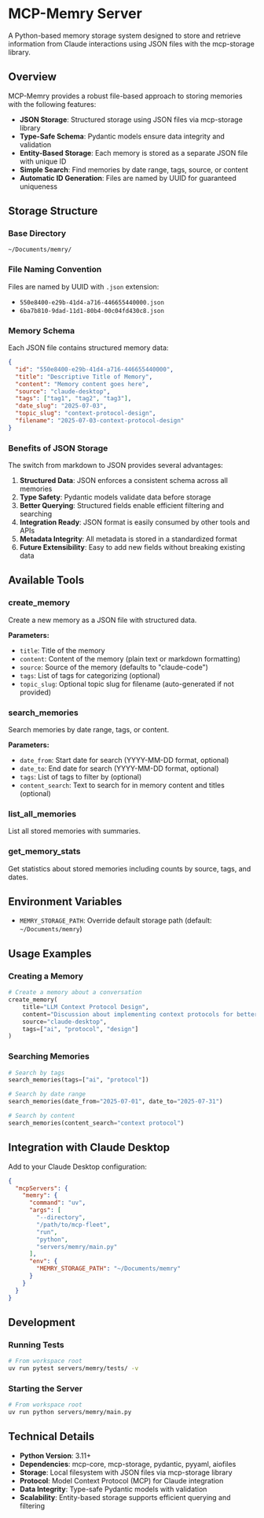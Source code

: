 # MCP-Memry Server

A Python-based memory storage system designed to store and retrieve information from Claude interactions using JSON files with the mcp-storage library.

## Overview

MCP-Memry provides a robust file-based approach to storing memories with the following features:

- **JSON Storage**: Structured storage using JSON files via mcp-storage library
- **Type-Safe Schema**: Pydantic models ensure data integrity and validation
- **Entity-Based Storage**: Each memory is stored as a separate JSON file with unique ID
- **Simple Search**: Find memories by date range, tags, source, or content
- **Automatic ID Generation**: Files are named by UUID for guaranteed uniqueness

## Storage Structure

### Base Directory
```
~/Documents/memry/
```

### File Naming Convention
Files are named by UUID with `.json` extension:
- `550e8400-e29b-41d4-a716-446655440000.json`
- `6ba7b810-9dad-11d1-80b4-00c04fd430c8.json`

### Memory Schema
Each JSON file contains structured memory data:

```json
{
  "id": "550e8400-e29b-41d4-a716-446655440000",
  "title": "Descriptive Title of Memory",
  "content": "Memory content goes here",
  "source": "claude-desktop",
  "tags": ["tag1", "tag2", "tag3"],
  "date_slug": "2025-07-03",
  "topic_slug": "context-protocol-design",
  "filename": "2025-07-03-context-protocol-design"
}
```

### Benefits of JSON Storage

The switch from markdown to JSON provides several advantages:

1. **Structured Data**: JSON enforces a consistent schema across all memories
2. **Type Safety**: Pydantic models validate data before storage
3. **Better Querying**: Structured fields enable efficient filtering and searching
4. **Integration Ready**: JSON format is easily consumed by other tools and APIs
5. **Metadata Integrity**: All metadata is stored in a standardized format
6. **Future Extensibility**: Easy to add new fields without breaking existing data

## Available Tools

### create_memory
Create a new memory as a JSON file with structured data.

**Parameters:**
- `title`: Title of the memory
- `content`: Content of the memory (plain text or markdown formatting)
- `source`: Source of the memory (defaults to "claude-code")
- `tags`: List of tags for categorizing (optional)
- `topic_slug`: Optional topic slug for filename (auto-generated if not provided)

### search_memories
Search memories by date range, tags, or content.

**Parameters:**
- `date_from`: Start date for search (YYYY-MM-DD format, optional)
- `date_to`: End date for search (YYYY-MM-DD format, optional)
- `tags`: List of tags to filter by (optional)
- `content_search`: Text to search for in memory content and titles (optional)

### list_all_memories
List all stored memories with summaries.

### get_memory_stats
Get statistics about stored memories including counts by source, tags, and dates.

## Environment Variables

- `MEMRY_STORAGE_PATH`: Override default storage path (default: `~/Documents/memry`)

## Usage Examples

### Creating a Memory
```python
# Create a memory about a conversation
create_memory(
    title="LLM Context Protocol Design",
    content="Discussion about implementing context protocols for better AI interactions...",
    source="claude-desktop",
    tags=["ai", "protocol", "design"]
)
```

### Searching Memories
```python
# Search by tags
search_memories(tags=["ai", "protocol"])

# Search by date range
search_memories(date_from="2025-07-01", date_to="2025-07-31")

# Search by content
search_memories(content_search="context protocol")
```

## Integration with Claude Desktop

Add to your Claude Desktop configuration:

```json
{
  "mcpServers": {
    "memry": {
      "command": "uv",
      "args": [
        "--directory",
        "/path/to/mcp-fleet",
        "run",
        "python",
        "servers/memry/main.py"
      ],
      "env": {
        "MEMRY_STORAGE_PATH": "~/Documents/memry"
      }
    }
  }
}
```

## Development

### Running Tests
```bash
# From workspace root
uv run pytest servers/memry/tests/ -v
```

### Starting the Server
```bash
# From workspace root
uv run python servers/memry/main.py
```

## Technical Details

- **Python Version**: 3.11+
- **Dependencies**: mcp-core, mcp-storage, pydantic, pyyaml, aiofiles
- **Storage**: Local filesystem with JSON files via mcp-storage library
- **Protocol**: Model Context Protocol (MCP) for Claude integration
- **Data Integrity**: Type-safe Pydantic models with validation
- **Scalability**: Entity-based storage supports efficient querying and filtering